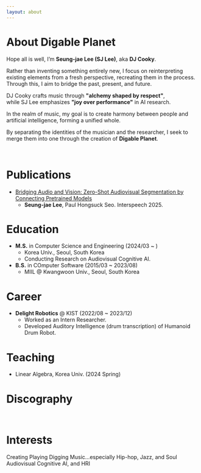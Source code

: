 ```yaml
---
layout: about 
---
```


# About Digable Planet
Hope all is well, I’m **Seung-jae Lee (SJ Lee)**, aka **DJ Cooky**.

Rather than inventing something entirely new, I focus on reinterpreting existing elements from a fresh perspective, recreating them in the process.  
Through this, I aim to bridge the past, present, and future.

DJ Cooky crafts music through **"alchemy shaped by respect"**,  
while SJ Lee emphasizes **"joy over performance"** in AI research.

In the realm of music, my goal is to create harmony between people and artificial intelligence, forming a unified whole.

By separating the identities of the musician and the researcher, I seek to merge them into one through the creation of **Digable Planet**.

<br/>

# Publications
* [Bridging Audio and Vision: Zero-Shot Audiovisual Segmentation by Connecting Pretrained Models](https://arxiv.org/pdf/2506.06537)
  * **Seung-jae Lee**, Paul Hongsuck Seo. Interspeech 2025.

# Education
* **M.S.** in Computer Science and Engineering (2024/03 ~ )
  * Korea Univ., Seoul, South Korea
  * Conducting Research on Audiovisual Cognitive AI.
* **B.S.** in COmputer Software (2015/03 ~ 2023/08)
  * MIIL @ Kwangwoon Univ., Seoul, South Korea

# Career
* **Delight Robotics** @ KIST (2022/08 ~ 2023/12)
  * Worked as an Intern Researcher.
  * Developed Auditory Intelligence (drum transcription) of Humanoid Drum Robot.

# Teaching
* Linear Algebra, Korea Univ. (2024 Spring)

# Discography




<br/>

# Interests
Creating Playing Digging Music...especially Hip-hop, Jazz, and Soul  
Audiovisual Cognitive AI, and HRI
